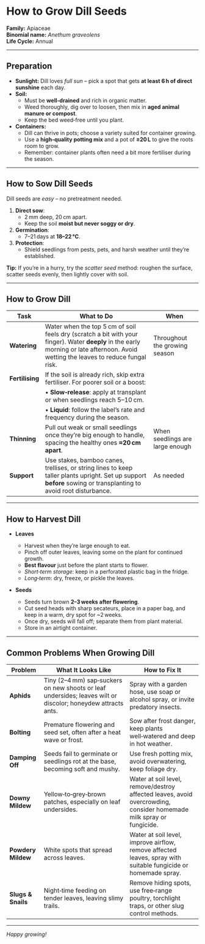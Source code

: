 # How to Grow Dill Seeds

**Family:** Apiaceae  
**Binomial name:** _Anethum graveolens_  
**Life Cycle:** Annual  

---

## Preparation

- **Sunlight:** Dill loves *full sun* – pick a spot that gets **at least 6 h of direct sunshine** each day.  
- **Soil:**  
  - Must be **well‑drained** and rich in organic matter.  
  - Weed thoroughly, dig over to loosen, then mix in **aged animal manure or compost**.  
  - Keep the bed weed‑free until you plant.  
- **Containers:**  
  - Dill can thrive in pots; choose a variety suited for container growing.  
  - Use a **high‑quality potting mix** and a pot of **≥20 L** to give the roots room to grow.  
  - Remember: container plants often need a bit more fertiliser during the season.

---

## How to Sow Dill Seeds

Dill seeds are *easy* – no pretreatment needed.

1. **Direct sow**:  
   - 2 mm deep, 20 cm apart.  
   - Keep the soil **moist but never soggy or dry**.  
2. **Germination**:  
   - 7–21 days at **18–22 °C**.  
3. **Protection**:  
   - Shield seedlings from pests, pets, and harsh weather until they’re established.  

**Tip:** If you’re in a hurry, try the *scatter seed* method: roughen the surface, scatter seeds evenly, then lightly cover with soil.

---

## How to Grow Dill

| Task | What to Do | When |
|------|------------|------|
| **Watering** | Water when the top 5 cm of soil feels dry (scratch a bit with your finger).  Water **deeply** in the early morning or late afternoon.  Avoid wetting the leaves to reduce fungal risk. | Throughout the growing season |
| **Fertilising** | If the soil is already rich, skip extra fertiliser.  For poorer soil or a boost: |  |
| | • **Slow‑release**: apply at transplant or when seedlings reach 5–10 cm. |  |
| | • **Liquid**: follow the label’s rate and frequency during the season. |  |
| **Thinning** | Pull out weak or small seedlings once they’re big enough to handle, spacing the healthy ones **≈20 cm apart**. | When seedlings are large enough |
| **Support** | Use stakes, bamboo canes, trellises, or string lines to keep taller plants upright.  Set up support **before** sowing or transplanting to avoid root disturbance. | As needed |

---

## How to Harvest Dill

- **Leaves**  
  - Harvest when they’re large enough to eat.  
  - Pinch off outer leaves, leaving some on the plant for continued growth.  
  - **Best flavour** just before the plant starts to flower.  
  - *Short‑term storage*: keep in a perforated plastic bag in the fridge.  
  - *Long‑term*: dry, freeze, or pickle the leaves.

- **Seeds**  
  - Seeds turn brown **2–3 weeks after flowering**.  
  - Cut seed heads with sharp secateurs, place in a paper bag, and keep in a warm, dry spot for ~2 weeks.  
  - Once dry, seeds will fall off; separate them from plant material.  
  - Store in an airtight container.

---

## Common Problems When Growing Dill

| Problem | What It Looks Like | How to Fix It |
|---------|--------------------|---------------|
| **Aphids** | Tiny (2–4 mm) sap‑suckers on new shoots or leaf undersides; leaves wilt or discolor; honeydew attracts ants. | Spray with a garden hose, use soap or alcohol spray, or invite predatory insects. |
| **Bolting** | Premature flowering and seed set, often after a heat wave or frost. | Sow after frost danger, keep plants well‑watered and deep in hot weather. |
| **Damping Off** | Seeds fail to germinate or seedlings rot at the base, becoming soft and mushy. | Use fresh potting mix, avoid overwatering, keep foliage dry. |
| **Downy Mildew** | Yellow‑to‑grey‑brown patches, especially on leaf undersides. | Water at soil level, remove/destroy affected leaves, avoid overcrowding, consider homemade milk spray or fungicide. |
| **Powdery Mildew** | White spots that spread across leaves. | Water at soil level, improve airflow, remove affected leaves, spray with suitable fungicide or homemade spray. |
| **Slugs & Snails** | Night‑time feeding on tender leaves, leaving slimy trails. | Remove hiding spots, use free‑range poultry, torchlight traps, or other slug control methods. |

---

*Happy growing!*